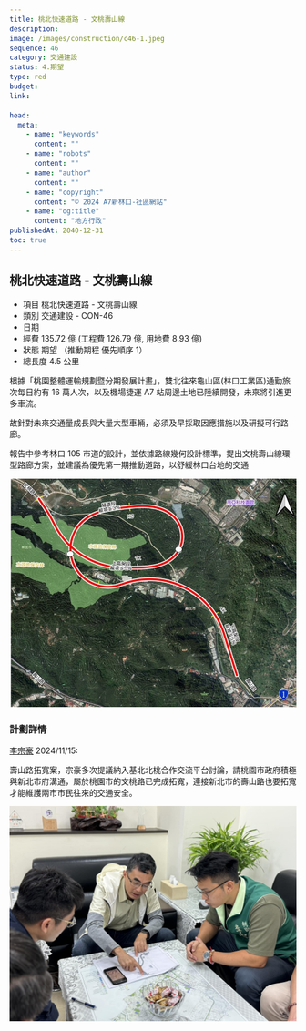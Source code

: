 ```yaml
---
title: 桃北快速道路 - 文桃壽山線
description:
image: /images/construction/c46-1.jpeg
sequence: 46
category: 交通建設
status: 4.期望
type: red
budget:
link:

head:
  meta:
    - name: "keywords"
      content: ""
    - name: "robots"
      content: ""
    - name: "author"
      content: ""
    - name: "copyright"
      content: "© 2024 A7新林口-社區網站"
    - name: "og:title"
      content: "地方行政"
publishedAt: 2040-12-31
toc: true
---
```


## 桃北快速道路 - 文桃壽山線

- 項目 桃北快速道路 - 文桃壽山線
- 類別 交通建設 - CON-46
- 日期
- 經費 135.72 億 (工程費 126.79 億, 用地費 8.93 億)
- 狀態 期望 （推動期程 優先順序 1）
- 總長度 4.5 公里

根據「桃園整體運輸規劃暨分期發展計畫」，雙北往來龜山區(林口工業區)通勤旅次每日約有 16 萬人次，以及機場捷運 A7 站周邊土地已陸續開發，未來將引進更多車流。

故針對未來交通量成長與大量大型車輛，必須及早採取因應措施以及研擬可行路廊。

報告中參考林口 105 市道的設計，並依據路線幾何設計標準，提出文桃壽山線環型路廊方案，並建議為優先第一期推動道路，以舒緩林口台地的交通

![c46-1.jpeg](/images/construction/c46-1.jpeg)

### 計劃詳情

<a href="https://www.facebook.com/share/p/1XJ5FyDiYz/">李宗豪</a> 2024/11/15:

壽山路拓寬案，宗豪多次提議納入基北北桃合作交流平台討論，請桃園市政府積極與新北市府溝通，屬於桃園市的文桃路已完成拓寬，連接新北市的壽山路也要拓寬才能維護兩市市民往來的交通安全。

![c43-1.jpeg](/images/construction/c43-1.jpeg)
